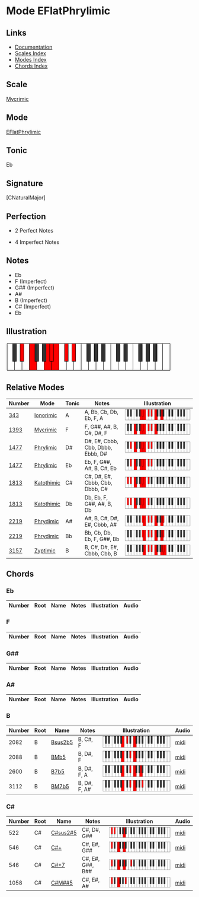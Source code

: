 # Mode EFlatPhrylimic

## Links

- [Documentation](index.md)
- [Scales Index](Scales.md)
- [Modes Index](Modes.md)
- [Chords Index](Chords.md)

## Scale

[Mycrimic](ScaleMycrimic.md)

## Mode

[EFlatPhrylimic](ModeEFlatPhrylimic.md)

## Tonic

Eb

## Signature

[CNaturalMajor]

## Perfection

 - 2 Perfect Notes

 - 4 Imperfect Notes

## Notes

- Eb
- F (Imperfect)
- G## (Imperfect)
- A#
- B (Imperfect)
- C# (Imperfect)
- Eb

## Illustration

![EFlatPhrylimic](ModeEFlatPhrylimic.png)

## Relative Modes

| Number | Mode | Tonic | Notes | Illustration |
|--------|------|-------|-------|--------------|
| [343](https://ianring.com/musictheory/scales/343) | [Ionorimic](ModeIonorimic.md) | A | A, Bb, Cb, Db, Eb, F, A | ![ANaturalIonorimic](ModeANaturalIonorimic.png) |
| [1393](https://ianring.com/musictheory/scales/1393) | [Mycrimic](ModeMycrimic.md) | F | F, G##, A#, B, C#, D#, F | ![FNaturalMycrimic](ModeFNaturalMycrimic.png) |
| [1477](https://ianring.com/musictheory/scales/1477) | [Phrylimic](ModePhrylimic.md) | D# | D#, E#, Cbbb, Cbb, Dbbb, Ebbb, D# | ![DSharpPhrylimic](ModeDSharpPhrylimic.png) |
| [1477](https://ianring.com/musictheory/scales/1477) | [Phrylimic](ModePhrylimic.md) | Eb | Eb, F, G##, A#, B, C#, Eb | ![EFlatPhrylimic](ModeEFlatPhrylimic.png) |
| [1813](https://ianring.com/musictheory/scales/1813) | [Katothimic](ModeKatothimic.md) | C# | C#, D#, E#, Cbbb, Cbb, Dbbb, C# | ![CSharpKatothimic](ModeCSharpKatothimic.png) |
| [1813](https://ianring.com/musictheory/scales/1813) | [Katothimic](ModeKatothimic.md) | Db | Db, Eb, F, G##, A#, B, Db | ![DFlatKatothimic](ModeDFlatKatothimic.png) |
| [2219](https://ianring.com/musictheory/scales/2219) | [Phrydimic](ModePhrydimic.md) | A# | A#, B, C#, D#, E#, Cbbb, A# | ![ASharpPhrydimic](ModeASharpPhrydimic.png) |
| [2219](https://ianring.com/musictheory/scales/2219) | [Phrydimic](ModePhrydimic.md) | Bb | Bb, Cb, Db, Eb, F, G##, Bb | ![BFlatPhrydimic](ModeBFlatPhrydimic.png) |
| [3157](https://ianring.com/musictheory/scales/3157) | [Zyptimic](ModeZyptimic.md) | B | B, C#, D#, E#, Cbbb, Cbb, B | ![BNaturalZyptimic](ModeBNaturalZyptimic.png) |

## Chords

### Eb

| Number | Root | Name | Notes | Illustration | Audio |
|--------|------|------|-------|--------------|-------|

### F

| Number | Root | Name | Notes | Illustration | Audio |
|--------|------|------|-------|--------------|-------|

### G##

| Number | Root | Name | Notes | Illustration | Audio |
|--------|------|------|-------|--------------|-------|

### A#

| Number | Root | Name | Notes | Illustration | Audio |
|--------|------|------|-------|--------------|-------|

### B

| Number | Root | Name | Notes | Illustration | Audio |
|--------|------|------|-------|--------------|-------|
| 2082 | B | [Bsus2b5](ChordBNaturalSuspendedSecondFlatFifth.md) | B, C#, F | ![Bsus2b5](ChordBNaturalSuspendedSecondFlatFifthRootPosition.png) | [midi](ChordBNaturalSuspendedSecondFlatFifthRootPosition.mid) |
| 2088 | B | [BMb5](ChordBNaturalMajorFlatFifth.md) | B, D#, F | ![BMb5](ChordBNaturalMajorFlatFifthRootPosition.png) | [midi](ChordBNaturalMajorFlatFifthRootPosition.mid) |
| 2600 | B | [B7b5](ChordBNaturalDominantSeventhFlatFifth.md) | B, D#, F, A | ![B7b5](ChordBNaturalDominantSeventhFlatFifthRootPosition.png) | [midi](ChordBNaturalDominantSeventhFlatFifthRootPosition.mid) |
| 3112 | B | [BM7b5](ChordBNaturalMajorSeventhFlatFifth.md) | B, D#, F, A# | ![BM7b5](ChordBNaturalMajorSeventhFlatFifthRootPosition.png) | [midi](ChordBNaturalMajorSeventhFlatFifthRootPosition.mid) |

### C#

| Number | Root | Name | Notes | Illustration | Audio |
|--------|------|------|-------|--------------|-------|
| 522 | C# | [C#sus2#5](ChordCSharpSuspendedSecondSharpFifth.md) | C#, D#, G## | ![C#sus2#5](ChordCSharpSuspendedSecondSharpFifthRootPosition.png) | [midi](ChordCSharpSuspendedSecondSharpFifthRootPosition.mid) |
| 546 | C# | [C#+](ChordCSharpAugmented.md) | C#, E#, G## | ![C#+](ChordCSharpAugmentedRootPosition.png) | [midi](ChordCSharpAugmentedRootPosition.mid) |
| 546 | C# | [C#+7](ChordCSharpAugmentedAugmentedSeventh.md) | C#, E#, G##, B## | ![C#+7](ChordCSharpAugmentedAugmentedSeventhRootPosition.png) | [midi](ChordCSharpAugmentedAugmentedSeventhRootPosition.mid) |
| 1058 | C# | [C#M##5](ChordCSharpMajorDoubleSharpFifth.md) | C#, E#, A# | ![C#M##5](ChordCSharpMajorDoubleSharpFifthRootPosition.png) | [midi](ChordCSharpMajorDoubleSharpFifthRootPosition.mid) |

